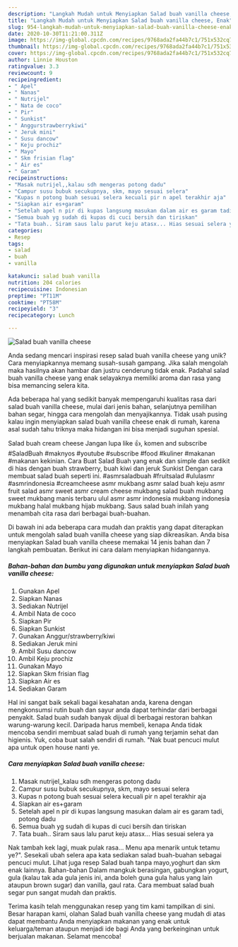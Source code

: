 ```yaml
---
description: "Langkah Mudah untuk Menyiapkan Salad buah vanilla cheese, Enak"
title: "Langkah Mudah untuk Menyiapkan Salad buah vanilla cheese, Enak"
slug: 954-langkah-mudah-untuk-menyiapkan-salad-buah-vanilla-cheese-enak
date: 2020-10-30T11:21:00.311Z
image: https://img-global.cpcdn.com/recipes/9768ada2fa44b7c1/751x532cq70/salad-buah-vanilla-cheese-foto-resep-utama.jpg
thumbnail: https://img-global.cpcdn.com/recipes/9768ada2fa44b7c1/751x532cq70/salad-buah-vanilla-cheese-foto-resep-utama.jpg
cover: https://img-global.cpcdn.com/recipes/9768ada2fa44b7c1/751x532cq70/salad-buah-vanilla-cheese-foto-resep-utama.jpg
author: Linnie Houston
ratingvalue: 3.3
reviewcount: 9
recipeingredient:
- " Apel"
- " Nanas"
- " Nutrijel"
- " Nata de coco"
- " Pir"
- " Sunkist"
- " Anggurstrawberrykiwi"
- " Jeruk mini"
- " Susu dancow"
- " Keju prochiz"
- " Mayo"
- " Skm frisian flag"
- " Air es"
- " Garam"
recipeinstructions:
- "Masak nutrijel,,kalau sdh mengeras potong dadu"
- "Campur susu bubuk secukupnya, skm, mayo sesuai selera"
- "Kupas n potong buah sesuai selera kecuali pir n apel terakhir aja"
- "Siapkan air es+garam"
- "Setelah apel n pir di kupas langsung masukan dalam air es garam tadi, potong dadu"
- "Semua buah yg sudah di kupas di cuci bersih dan tiriskan"
- "Tata buah.. Siram saus lalu parut keju atasx... Hias sesuai selera ya"
categories:
- Resep
tags:
- salad
- buah
- vanilla

katakunci: salad buah vanilla 
nutrition: 204 calories
recipecuisine: Indonesian
preptime: "PT11M"
cooktime: "PT58M"
recipeyield: "3"
recipecategory: Lunch

---
```



![Salad buah vanilla cheese](https://img-global.cpcdn.com/recipes/9768ada2fa44b7c1/751x532cq70/salad-buah-vanilla-cheese-foto-resep-utama.jpg)

Anda sedang mencari inspirasi resep salad buah vanilla cheese yang unik? Cara menyiapkannya memang susah-susah gampang. Jika salah mengolah maka hasilnya akan hambar dan justru cenderung tidak enak. Padahal salad buah vanilla cheese yang enak selayaknya memiliki aroma dan rasa yang bisa memancing selera kita.

Ada beberapa hal yang sedikit banyak mempengaruhi kualitas rasa dari salad buah vanilla cheese, mulai dari jenis bahan, selanjutnya pemilihan bahan segar, hingga cara mengolah dan menyajikannya. Tidak usah pusing kalau ingin menyiapkan salad buah vanilla cheese enak di rumah, karena asal sudah tahu triknya maka hidangan ini bisa menjadi suguhan spesial.

Salad buah cream cheese Jangan lupa like 👍, komen and subscribe #SaladBuah #maknyos #youtube #subscribe #food #kuliner #makanan #makanan kekinian. Cara Buat Salad Buah yang enak dan simple dan sedikit di hias dengan buah strawberry, buah kiwi dan jeruk Sunkist Dengan cara membuat salad buah seperti ini. #asmrsaladbuah #fruitsalad #ululasmr #asmrindonesia #creamcheese asmr mukbang asmr salad buah keju asmr fruit salad asmr sweet asmr cream cheese mukbang salad buah mukbang sweet mukbang manis terbaru ulul asmr asmr indonesia mukbang indonesia mukbang halal mukbang hijab mukbang. Saus salad buah inilah yang menambah cita rasa dari berbagai buah-buahan.


Di bawah ini ada beberapa cara mudah dan praktis yang dapat diterapkan untuk mengolah salad buah vanilla cheese yang siap dikreasikan. Anda bisa menyiapkan Salad buah vanilla cheese memakai 14 jenis bahan dan 7 langkah pembuatan. Berikut ini cara dalam menyiapkan hidangannya.

<!--inarticleads1-->

##### Bahan-bahan dan bumbu yang digunakan untuk menyiapkan Salad buah vanilla cheese:

1. Gunakan  Apel
1. Siapkan  Nanas
1. Sediakan  Nutrijel
1. Ambil  Nata de coco
1. Siapkan  Pir
1. Siapkan  Sunkist
1. Gunakan  Anggur/strawberry/kiwi
1. Sediakan  Jeruk mini
1. Ambil  Susu dancow
1. Ambil  Keju prochiz
1. Gunakan  Mayo
1. Siapkan  Skm frisian flag
1. Siapkan  Air es
1. Sediakan  Garam


Hal ini sangat baik sekali bagai kesahatan anda, karena dengan mengkonsumsi rutin buah dan sayur anda dapat terhindar dari berbagai penyakit. Salad buah sudah banyak dijual di berbagai restoran bahkan warung-warung kecil. Daripada harus membeli, kenapa Anda tidak mencoba sendiri membuat salad buah di rumah yang terjamin sehat dan higienis. Yuk, coba buat salah sendiri di rumah. &#34;Nak buat pencuci mulut apa untuk open house nanti ye. 

<!--inarticleads2-->

##### Cara menyiapkan Salad buah vanilla cheese:

1. Masak nutrijel,,kalau sdh mengeras potong dadu
1. Campur susu bubuk secukupnya, skm, mayo sesuai selera
1. Kupas n potong buah sesuai selera kecuali pir n apel terakhir aja
1. Siapkan air es+garam
1. Setelah apel n pir di kupas langsung masukan dalam air es garam tadi, potong dadu
1. Semua buah yg sudah di kupas di cuci bersih dan tiriskan
1. Tata buah.. Siram saus lalu parut keju atasx... Hias sesuai selera ya


Nak tambah kek lagi, muak pulak rasa… Menu apa menarik untuk tetamu ye?&#34;. Sesekali ubah selera apa kata sediakan salad buah-buahan sebagai pencuci mulut. Lihat juga resep Salad buah tanpa mayo,yoghurt dan skm enak lainnya. Bahan-bahan Dalam mangkuk berasingan, gabungkan yogurt, gula (kalau tak ada gula jenis ini, anda boleh guna gula halus yang lain ataupun brown sugar) dan vanilla, gaul rata. Cara membuat salad buah segar pun sangat mudah dan praktis. 

Terima kasih telah menggunakan resep yang tim kami tampilkan di sini. Besar harapan kami, olahan Salad buah vanilla cheese yang mudah di atas dapat membantu Anda menyiapkan makanan yang enak untuk keluarga/teman ataupun menjadi ide bagi Anda yang berkeinginan untuk berjualan makanan. Selamat mencoba!
